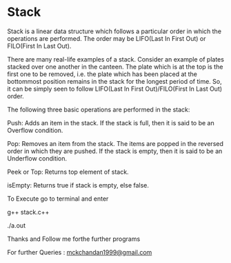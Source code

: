 # Stack

Stack is a linear data structure which follows a particular order in which the operations are performed. The order may be LIFO(Last In First Out) or FILO(First In Last Out).

There are many real-life examples of a stack. Consider an example of plates stacked over one another in the canteen. The plate which is at the top is the first one to be removed, i.e. the plate which has been placed at the bottommost position remains in the stack for the longest period of time. So, it can be simply seen to follow LIFO(Last In First Out)/FILO(First In Last Out) order.

The following three basic operations are performed in the stack:

Push: Adds an item in the stack. If the stack is full, then it is said to be an Overflow condition.

Pop: Removes an item from the stack. The items are popped in the reversed order in which they are pushed. If the stack is empty, then it is said to be an Underflow condition.

Peek or Top: Returns top element of stack.

isEmpty: Returns true if stack is empty, else false.

To Execute go to terminal and enter

g++ stack.c++

./a.out

Thanks and Follow me forthe further programs

For further Queries : mckchandan1999@gmail.com
